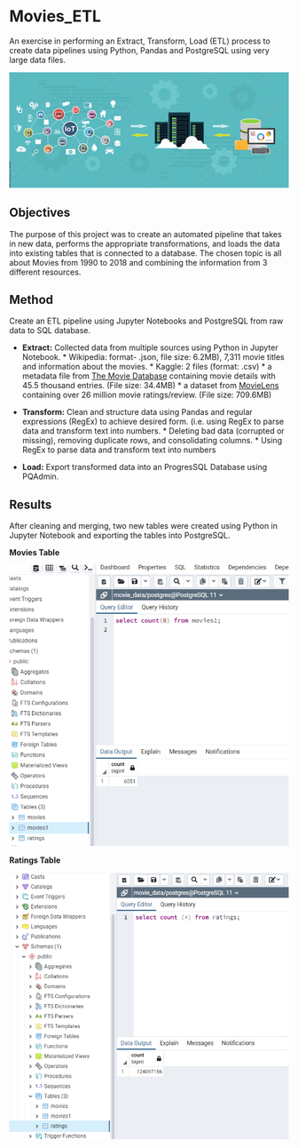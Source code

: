 # Movies_ETL

An exercise in performing an Extract, Transform, Load (ETL) process to create data pipelines using Python, Pandas and PostgreSQL using very large data files.

![ETLGraphic](https://raw.githubusercontent.com/rloufoster/Movies/90bf9d99f19ace46dce7a3bf7f78869c17cf04f3/ETL_Graphic.png)


## Objectives

The purpose of this project was to create an automated pipeline that takes in new data, performs the appropriate transformations, and loads the data into existing tables that is connected to a database. The chosen topic is all about Movies from 1990 to 2018 and combining the information from 3 different resources.

## Method

Create an ETL pipeline using Jupyter Notebooks and PostgreSQL from raw data to SQL database.

*  **Extract:** Collected data from multiple sources using Python in Jupyter Notebook.
        * Wikipedia: format- .json, file size: 6.2MB), 7,311 movie titles and information about the movies.
        * Kaggle: 2 files (format: .csv)
            * a metadata file from [The Movie Database](https://www.themoviedb.org/) containing movie details with 45.5 thousand entries. (File size: 34.4MB) 
            * a dataset from [MovieLens](https://movielens.org/) containing over 26 million movie ratings/review. (File size: 709.6MB)

* **Transform:** Clean and structure data using Pandas and regular expressions (RegEx) to achieve desired form. (i.e. using RegEx to 
    parse data and transform text into numbers.
        * Deleting bad data (corrupted or missing), removing duplicate rows, and consolidating columns.
        * Using RegEx to parse data and transform text into numbers

* **Load:** Export transformed data into an ProgresSQL Database using PQAdmin.

## Results

After cleaning and merging, two new tables were created using Python in Jupyter Notebook and exporting the tables into PostgreSQL.  

**Movies Table**

![movies1_query_table](https://github.com/rloufoster/Movies/blob/main/movies_query.png)



**Ratings Table**

![ratings_query_table](https://github.com/rloufoster/Movies/blob/main/ratings_query.png)
























